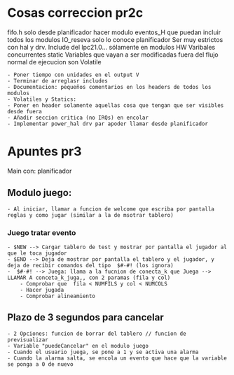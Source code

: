 # Cosas correccion pr2c

fifo.h solo desde planificador
hacer modulo eventos_H que puedan incluir todos los modulos
IO_reseva solo lo conoce planificador
Ser muy estrictos con hal y drv. Include del lpc21.0... sólamente en modulos HW
Varibales concurrentes static
Variables que vayan a ser modificadas fuera del flujo normal de ejecucion son Volatile

    - Poner tiempo con unidades en el output V
    - Terminar de arreglasr includes
    - Documentacion: pequeños comentarios en los headers de todos los modulos
    - Volatiles y Statics:
    - Poner en header solamente aquellas cosa que tengan que ser visibles desde fuera
    - Añadir seccion critica (no IRQs) en encolar
    - Implementar power_hal drv par apoder llamar desde planificador

# Apuntes pr3

Main con: planificador

## Modulo juego:
    - Al iniciar, llamar a funcion de welcome que escriba por pantalla reglas y como jugar (similar a la de msotrar tablero)
### Juego tratar evento
    - $NEW --> Cargar tablero de test y mostrar por pantalla el jugador al que le toca jugador
    - $END --> Deja de mostrar por pantalla el tablero y el jugador, y deja de recibir comandos del tipo  $#‐#! (los ignora)
    -  $#‐#! --> Juega: llama a la fucnion de conecta_k que Juega --> LLAMAR A conceta_k_juga,, con 2 paramas (fila y col)
        - Comprobar que  fila < NUMFILS y col < NUMCOLS
        - Hacer jugada
        - Comprobar alineamiento

## Plazo de 3 segundos para cancelar
    - 2 Opciones: funcion de borrar del tablero // funcion de previsualizar
    - Variable "puedeCancelar" en el modulo juego
    - Cuando el usuario juega, se pone a 1 y se activa una alarma
    - Cuando la alarma salta, se encola un evento que hace que la variable se ponga a 0 de nuevo
